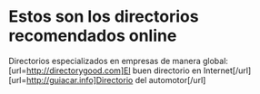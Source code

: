 # Estos son los directorios recomendados online

Directorios especializados en empresas de manera global:
[url=http://directorygood.com]El buen directorio en Internet[/url]
[url=http://guiacar.info]Directorio del automotor[/url]

